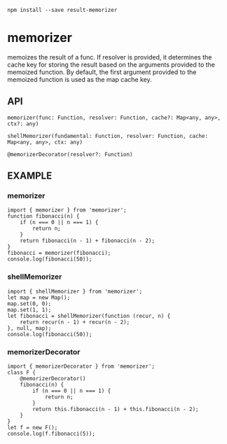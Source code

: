 ```
npm install --save result-memorizer
```

# memorizer
memoizes the result of a func. If resolver is provided, it determines the cache key for storing the result based on the arguments provided to the memoized function. By default, the first argument provided to the memoized function is used as the map cache key.

## API
```
memorizer(func: Function, resolver: Function, cache?: Map<any, any>, ctx?: any)
```
```
shellMemorizer(fundamental: Function, resolver: Function, cache: Map<any, any>, ctx: any)
```
```
@memorizerDecorator(resolver?: Function)
```

## EXAMPLE
### memorizer
```
import { memorizer } from 'memorizer';
function fibonacci(n) {
    if (n === 0 || n === 1) {
        return n;
    }
    return fibonacci(n - 1) + fibonacci(n - 2);
}
fibonacci = memorizer(fibonacci);
console.log(fibonacci(50));
```

### shellMemorizer
```
import { shellMemorizer } from 'memorizer';
let map = new Map();
map.set(0, 0);
map.set(1, 1);
let fibonacci = shellMemorizer(function (recur, n) {
    return recur(n - 1) + recur(n - 2);
}, null, map);
console.log(fibonacci(50));
```

### memorizerDecorator
```
import { memorizerDecorator } from 'memorizer';
class F {
    @memorizerDecorator()
    fibonacci(n) {
        if (n === 0 || n === 1) {
            return n;
        }
        return this.fibonacci(n - 1) + this.fibonacci(n - 2);
    }
}
let f = new F();
console.log(f.fibonacci(5));
```
